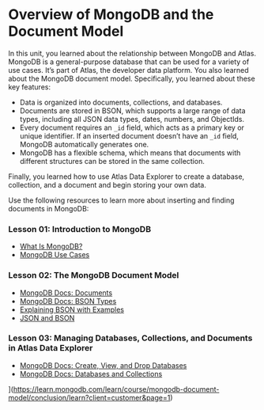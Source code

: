 # Overview of MongoDB and the Document Model
In this unit, you learned about the relationship between MongoDB and Atlas. MongoDB is a general-purpose database that can be used for a variety of use cases. It’s part of Atlas, the developer data platform. You also learned about the MongoDB document model. Specifically, you learned about these key features:
- Data is organized into documents, collections, and databases.
- Documents are stored in BSON, which supports a large range of data types, including all JSON data types, dates, numbers, and ObjectIds.
- Every document requires an `_id` field, which acts as a primary key or unique identifier. If an inserted document doesn’t have an `_id` field, MongoDB automatically generates one.
- MongoDB has a flexible schema, which means that documents with different structures can be stored in the same collection.

Finally, you learned how to use Atlas Data Explorer to create a database, collection, and a document and begin storing your own data.

Use the following resources to learn more about inserting and finding documents in MongoDB:
### [](https://github.com/10gen/curriculum/blob/develop/Application-Developer/02-Overview/Lessons/Unit-Conclusion.md#lesson-01-introduction-to-mongodb)Lesson 01: Introduction to MongoDB

- [What Is MongoDB?](https://www.mongodb.com/what-is-mongodb?_ga=2.64483046.810066485.1665291537-836515500.1666025886)
- [MongoDB Use Cases](https://www.mongodb.com/use-cases?_ga=2.64483046.810066485.1665291537-836515500.1666025886)
### [](https://github.com/10gen/curriculum/blob/develop/Application-Developer/02-Overview/Lessons/Unit-Conclusion.md#lesson-02-the-mongodb-document-model)Lesson 02: The MongoDB Document Model

- [MongoDB Docs: Documents](https://www.mongodb.com/docs/manual/core/document/?_ga=2.64483046.810066485.1665291537-836515500.1666025886)
- [MongoDB Docs: BSON Types](https://www.mongodb.com/docs/manual/reference/bson-types/?_ga=2.64483046.810066485.1665291537-836515500.1666025886)
- [Explaining BSON with Examples](https://www.mongodb.com/basics/bson?_ga=2.64483046.810066485.1665291537-836515500.1666025886)
- [JSON and BSON](https://www.mongodb.com/json-and-bson?_ga=2.64483046.810066485.1665291537-836515500.1666025886)
### [](https://github.com/10gen/curriculum/blob/develop/Application-Developer/02-Overview/Lessons/Unit-Conclusion.md#lesson-03-managing-databases-collections-and-documents-in-atlas-data-explorer)Lesson 03: Managing Databases, Collections, and Documents in Atlas Data Explorer

- [MongoDB Docs: Create, View, and Drop Databases](https://www.mongodb.com/docs/atlas/atlas-ui/databases/?_ga=2.64483046.810066485.1665291537-836515500.1666025886)
- [MongoDB Docs: Databases and Collections](https://www.mongodb.com/docs/manual/core/databases-and-collections/?_ga=2.97437654.810066485.1665291537-836515500.1666025886)

](https://learn.mongodb.com/learn/course/mongodb-document-model/conclusion/learn?client=customer&page=1)
